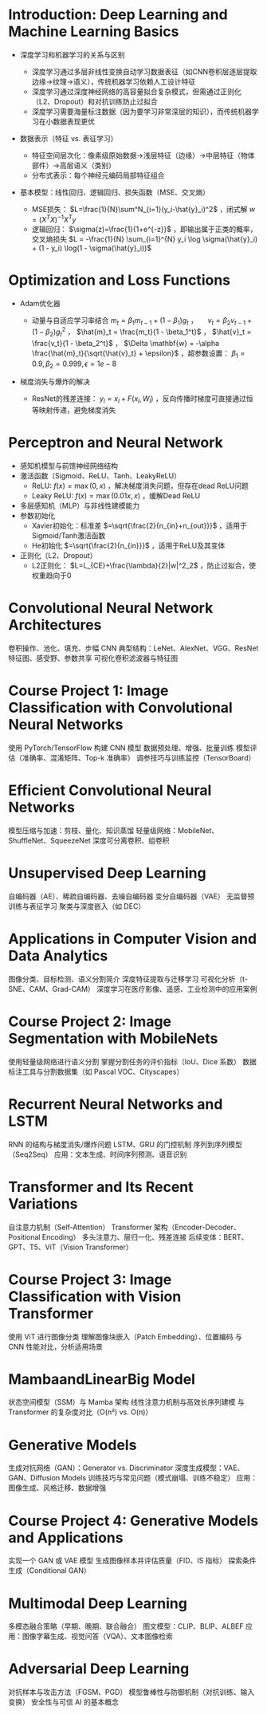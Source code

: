 # Introduction: Deep Learning and Machine Learning Basics

* 深度学习和机器学习的关系与区别
  * 深度学习通过多层非线性变换自动学习数据表征（如CNN卷积层逐层提取边缘→纹理→语义），传统机器学习依赖人工设计特征
  * 深度学习通过深度神经网络的高容量拟合复杂模式，但需通过正则化（L2、Dropout）和对抗训练防止过拟合
  * 深度学习需要海量标注数据（因为要学习非常深层的知识），而传统机器学习在小数据表现更优

* 数据表示（特征 vs. 表征学习）
  * 特征空间层次化：像素级原始数据→浅层特征（边缘）→中层特征（物体部件）→高层语义（类别）
  * 分布式表示：每个神经元编码局部特征组合
* 基本模型：线性回归、逻辑回归、损失函数（MSE、交叉熵）
  * MSE损失： $L=\frac{1}{N}\sum^N_{i=1}(y_i-\hat{y}_i)^2$ ，闭式解 $w=(X^TX)^{-1}X^Ty$
  * 逻辑回归： $\sigma(z)=\frac{1}{1+e^{-z}}$ ，即输出属于正类的概率，交叉熵损失 $L = -\frac{1}{N} \sum_{i=1}^{N} y_i \log \sigma(\hat{y}_i) + (1 - y_i) \log(1 - \sigma(\hat{y}_i))$

# Optimization and Loss Functions

* Adam优化器
  * 动量与自适应学习率结合 $m_t = \beta_1 m_{t-1} + (1 - \beta_1)g_t$ ， $\quad v_t = \beta_2 v_{t-1} + (1 - \beta_2)g_t^2$ ， $\hat{m}_t = \frac{m_t}{1 - \beta_1^t}$ ， $\hat{v}_t = \frac{v_t}{1 - \beta_2^t}$ ， $\Delta \mathbf{w} = -\alpha \frac{\hat{m}_t}{\sqrt{\hat{v}_t} + \epsilon}$ ，超参数设置： $\beta_1 = 0.9, \beta_2 = 0.999, \epsilon = 1e - 8$ 

* 梯度消失与爆炸的解决
  * ResNet的残差连接： $y_l=x_l+F(x_l,W_l)$ ，反向传播时梯度可直接通过恒等映射传递，避免梯度消失

# Perceptron and Neural Network

* 感知机模型与前馈神经网络结构
* 激活函数（Sigmoid、ReLU、Tanh、LeakyReLU）
  * ReLU: $f(x)=\max (0,x)$ ，解决梯度消失问题，但存在dead ReLU问题
  * Leaky ReLU: $f(x)=\max (0.01x,x)$ ，缓解Dead ReLU
* 多层感知机（MLP）与非线性建模能力
* 参数初始化
  * Xavier初始化：标准差 $=\sqrt{\frac{2}{n_{in}+n_{out}}}$ ，适用于Sigmoid/Tanh激活函数
  * He初始化 $=\sqrt{\frac{2}{n_{in}}}$ ，适用于ReLU及其变体
* 正则化（L2、Dropout）
  * L2正则化： $L=L_{CE}+\frac{\lambda}{2}|w|^2_2$ ，防止过拟合，使权重趋向于0

# Convolutional Neural Network Architectures

卷积操作、池化、填充、步幅
CNN 典型结构：LeNet、AlexNet、VGG、ResNet
特征图、感受野、参数共享
可视化卷积滤波器与特征图

# Course Project 1: Image Classification with Convolutional Neural Networks

使用 PyTorch/TensorFlow 构建 CNN 模型
数据预处理、增强、批量训练
模型评估（准确率、混淆矩阵、Top-k 准确率）
调参技巧与训练监控（TensorBoard）


# Efficient Convolutional Neural Networks

模型压缩与加速：剪枝、量化、知识蒸馏
轻量级网络：MobileNet、ShuffleNet、SqueezeNet
深度可分离卷积、组卷积

# Unsupervised Deep Learning

自编码器（AE）、稀疏自编码器、去噪自编码器
变分自编码器（VAE）
无监督预训练与表征学习
聚类与深度嵌入（如 DEC）

# Applications in Computer Vision and Data Analytics

图像分类、目标检测、语义分割简介
深度特征提取与迁移学习
可视化分析（t-SNE、CAM、Grad-CAM）
深度学习在医疗影像、遥感、工业检测中的应用案例

# Course Project 2: Image Segmentation with MobileNets

使用轻量级网络进行语义分割
掌握分割任务的评价指标（IoU、Dice 系数）
数据标注工具与分割数据集（如 Pascal VOC、Cityscapes）

# Recurrent Neural Networks and LSTM

RNN 的结构与梯度消失/爆炸问题
LSTM、GRU 的门控机制
序列到序列模型（Seq2Seq）
应用：文本生成、时间序列预测、语音识别

# Transformer and Its Recent Variations

自注意力机制（Self-Attention）
Transformer 架构（Encoder-Decoder、Positional Encoding）
多头注意力、层归一化、残差连接
后续变体：BERT、GPT、T5、ViT（Vision Transformer）

# Course Project 3: Image Classification with Vision Transformer

使用 ViT 进行图像分类
理解图像块嵌入（Patch Embedding）、位置编码
与 CNN 性能对比，分析适用场景

# MambaandLinearBig Model

状态空间模型（SSM）与 Mamba 架构
线性注意力机制与高效长序列建模
与 Transformer 的复杂度对比（O(n²) vs. O(n)）

# Generative Models

生成对抗网络（GAN）：Generator vs. Discriminator
深度生成模型：VAE、GAN、Diffusion Models
训练技巧与常见问题（模式崩塌、训练不稳定）
应用：图像生成、风格迁移、数据增强

# Course Project 4: Generative Models and Applications

实现一个 GAN 或 VAE 模型
生成图像样本并评估质量（FID、IS 指标）
探索条件生成（Conditional GAN）

# Multimodal Deep Learning

多模态融合策略（早期、晚期、联合融合）
图文模型：CLIP、BLIP、ALBEF
应用：图像字幕生成、视觉问答（VQA）、文本图像检索

# Adversarial Deep Learning

对抗样本与攻击方法（FGSM、PGD）
模型鲁棒性与防御机制（对抗训练、输入变换）
安全性与可信 AI 的基本概念

 
